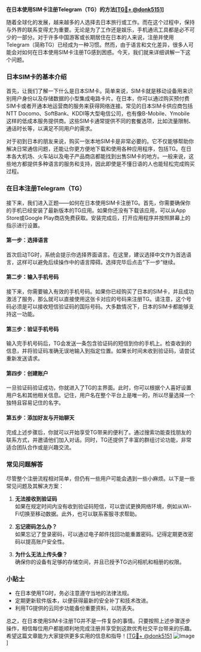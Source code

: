 **在日本使用SIM卡注册Telegram（TG）的方法[[TG💪+ @donk5151](https://t.me/s/donk5151)]**

随着全球化的发展，越来越多的人选择去日本旅行或工作。而在这个过程中，保持与外界的联系变得尤为重要。无论是为了工作还是娱乐，手机通讯工具都是必不可少的一部分。对于许多中国游客或长期居住在日本的人来说，注册并使用Telegram（简称TG）已经成为一种习惯。然而，由于语言和文化差异，很多人可能会对如何在日本使用SIM卡注册TG感到困惑。今天，我们就来详细讲解一下这个问题。

### 日本SIM卡的基本介绍

首先，让我们了解一下什么是日本SIM卡。简单来说，SIM卡就是移动设备用来识别用户身份以及存储数据的小型集成电路卡片。在日本，你可以通过购买预付费SIM卡或者开通本地运营商的服务来获得网络连接。常见的日本SIM卡供应商包括NTT Docomo、SoftBank、KDDI等大型电信公司，也有像B-Mobile、Ymobile这样的低成本服务提供商。这些SIM卡通常提供不同的套餐选项，比如流量限制、通话时长等，以满足不同用户的需求。

对于初到日本的朋友来说，购买一张本地SIM卡是非常必要的。它不仅能够帮助你解决日常通信问题，还能让你更方便地下载和使用各种应用程序，包括TG。在日本各大机场、火车站以及电子产品商店都能找到出售SIM卡的地方。一般来说，这些地方都提供多种语言的服务和支持，因此即使是不懂日语的人也能轻松完成购买过程。

### 在日本注册Telegram（TG）

接下来，我们进入正题——如何在日本使用SIM卡注册TG。首先，你需要确保你的手机已经安装了最新版本的TG应用。如果你还没有下载该应用，可以从App Store或Google Play商店免费获取。安装完成后，打开应用程序并按照屏幕上的指示进行设置。

#### 第一步：选择语言

首次启动TG时，系统会提示你选择界面语言。在这里，建议选择中文作为首选语言，这样可以避免后续操作中的语言障碍。选择完毕后点击“下一步”继续。

#### 第二步：输入手机号码

接下来，你需要输入有效的手机号码。如果你已经购买了日本的SIM卡，并且成功激活了服务，那么就可以直接使用这张卡对应的号码来注册TG。请注意，这个号码必须是可以接收短信验证码的国际号码。大多数情况下，日本的SIM卡都能够支持这一功能。

#### 第三步：验证手机号码

输入完手机号码后，TG会发送一条包含验证码的短信到你的手机上。检查收到的信息，并将验证码准确无误地输入到指定位置。如果长时间未收到验证码，请尝试重新发送请求。

#### 第四步：创建账户

一旦验证码验证成功，你就进入了TG的主界面。此时，你可以根据个人喜好设置用户名和其他相关信息。记住，用户名在整个平台上是唯一的，所以尽量选择一个独特且容易记住的名字。

#### 第五步：添加好友与开始聊天

完成上述步骤后，你就可以开始享受TG带来的便利了。通过搜索功能查找朋友的联系方式，并邀请他们加入对话。同时，TG还提供了丰富的群组讨论功能，非常适合团队合作或是兴趣交流。

### 常见问题解答

尽管整个注册流程相对简单，但仍有一些用户可能会遇到一些小麻烦。以下是一些常见问题及其解决方案：

1. **无法接收到验证码**  
   如果在规定时间内没有收到验证码短信，可以尝试更换网络环境，例如从Wi-Fi切换至移动数据。此外，也可以联系客服寻求帮助。

2. **忘记密码怎么办？**  
   如果忘记了登录密码，可以通过电子邮件找回功能重置密码。记得定期更改密码以提高账户安全性。

3. **为什么无法上传头像？**  
   确保你的设备有足够的存储空间，并且已授予TG访问相机和相册的权限。

### 小贴士

- 在日本使用TG时，务必注意遵守当地的法律法规。
- 定期更新软件版本，以便获得最新的安全补丁和技术改进。
- 利用TG提供的云同步功能备份重要资料，以防丢失。

总之，在日本使用SIM卡注册TG并不是一件复杂的事情。只要按照上述步骤逐步操作，相信每位用户都能顺利地完成注册并享受到这款优秀社交平台带来的乐趣。希望这篇文章能为大家提供更多实用的信息和指导！[[TG💪+ @donk5151](https://t.me/s/donk5151) ![Image](https://i.postimg.cc/rwNCRYN7/Snipaste-2025-04-30-17-27-05.png)]
